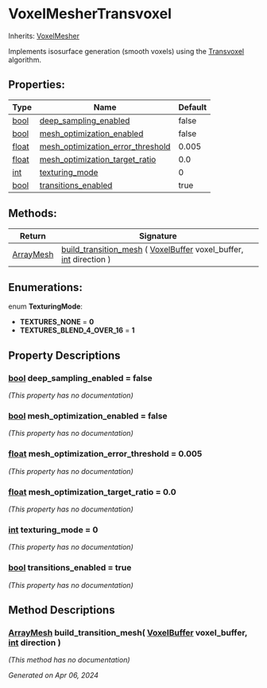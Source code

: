 # VoxelMesherTransvoxel

Inherits: [VoxelMesher](VoxelMesher.md)

Implements isosurface generation (smooth voxels) using the [Transvoxel](https://transvoxel.org/) algorithm.

## Properties: 


Type                                                                      | Name                                                                       | Default 
------------------------------------------------------------------------- | -------------------------------------------------------------------------- | --------
[bool](https://docs.godotengine.org/en/stable/classes/class_bool.html)    | [deep_sampling_enabled](#i_deep_sampling_enabled)                          | false   
[bool](https://docs.godotengine.org/en/stable/classes/class_bool.html)    | [mesh_optimization_enabled](#i_mesh_optimization_enabled)                  | false   
[float](https://docs.godotengine.org/en/stable/classes/class_float.html)  | [mesh_optimization_error_threshold](#i_mesh_optimization_error_threshold)  | 0.005   
[float](https://docs.godotengine.org/en/stable/classes/class_float.html)  | [mesh_optimization_target_ratio](#i_mesh_optimization_target_ratio)        | 0.0     
[int](https://docs.godotengine.org/en/stable/classes/class_int.html)      | [texturing_mode](#i_texturing_mode)                                        | 0       
[bool](https://docs.godotengine.org/en/stable/classes/class_bool.html)    | [transitions_enabled](#i_transitions_enabled)                              | true    
<p></p>

## Methods: 


Return                                                                            | Signature                                                                                                                                                                         
--------------------------------------------------------------------------------- | ----------------------------------------------------------------------------------------------------------------------------------------------------------------------------------
[ArrayMesh](https://docs.godotengine.org/en/stable/classes/class_arraymesh.html)  | [build_transition_mesh](#i_build_transition_mesh) ( [VoxelBuffer](VoxelBuffer.md) voxel_buffer, [int](https://docs.godotengine.org/en/stable/classes/class_int.html) direction )  
<p></p>

## Enumerations: 

enum **TexturingMode**: 

- <span id="i_TEXTURES_NONE"></span>**TEXTURES_NONE** = **0**
- <span id="i_TEXTURES_BLEND_4_OVER_16"></span>**TEXTURES_BLEND_4_OVER_16** = **1**


## Property Descriptions

### [bool](https://docs.godotengine.org/en/stable/classes/class_bool.html)<span id="i_deep_sampling_enabled"></span> **deep_sampling_enabled** = false

*(This property has no documentation)*

### [bool](https://docs.godotengine.org/en/stable/classes/class_bool.html)<span id="i_mesh_optimization_enabled"></span> **mesh_optimization_enabled** = false

*(This property has no documentation)*

### [float](https://docs.godotengine.org/en/stable/classes/class_float.html)<span id="i_mesh_optimization_error_threshold"></span> **mesh_optimization_error_threshold** = 0.005

*(This property has no documentation)*

### [float](https://docs.godotengine.org/en/stable/classes/class_float.html)<span id="i_mesh_optimization_target_ratio"></span> **mesh_optimization_target_ratio** = 0.0

*(This property has no documentation)*

### [int](https://docs.godotengine.org/en/stable/classes/class_int.html)<span id="i_texturing_mode"></span> **texturing_mode** = 0

*(This property has no documentation)*

### [bool](https://docs.godotengine.org/en/stable/classes/class_bool.html)<span id="i_transitions_enabled"></span> **transitions_enabled** = true

*(This property has no documentation)*

## Method Descriptions

### [ArrayMesh](https://docs.godotengine.org/en/stable/classes/class_arraymesh.html)<span id="i_build_transition_mesh"></span> **build_transition_mesh**( [VoxelBuffer](VoxelBuffer.md) voxel_buffer, [int](https://docs.godotengine.org/en/stable/classes/class_int.html) direction ) 

*(This method has no documentation)*

_Generated on Apr 06, 2024_
